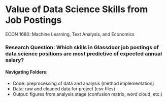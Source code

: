 # Value of Data Science Skills from Job Postings
ECON 1680: Machine Learning, Text Analysis, and Economics

### Research Question: Which skills in Glassdoor job postings of data science positions are most predictive of expected annual salary?

#### Navigating Folders: 
- Code: preprocessing of data and analysis (method implementation)
- Data: raw and cleaned data for project (csv files)
- Output: figures from analysis stage (confusion matrix, word cloud, etc.)
